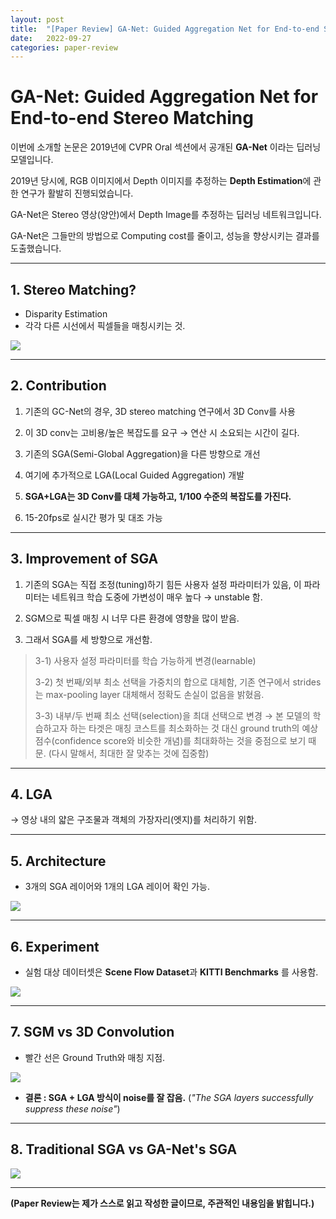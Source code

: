 ```yaml
---
layout: post
title:  "[Paper Review] GA-Net: Guided Aggregation Net for End-to-end Stereo Matching"
date:   2022-09-27
categories: paper-review
---
```

# GA-Net: Guided Aggregation Net for End-to-end Stereo Matching

이번에 소개할 논문은 2019년에 CVPR Oral 섹션에서 공개된
**GA-Net** 이라는 딥러닝 모델입니다.

2019년 당시에, RGB 이미지에서 Depth 이미지를 추정하는 **Depth Estimation**에 관한 연구가 활발히 진행되었습니다.

GA-Net은 Stereo 영상(양안)에서 Depth Image를 추정하는 딥러닝 네트워크입니다.

GA-Net은 그들만의 방법으로 Computing cost를 줄이고, 성능을 향상시키는 결과를 도출했습니다.

-----

## 1. Stereo Matching?
* Disparity Estimation
* 각각 다른 시선에서 픽셀들을 매칭시키는 것.  

![](https://velog.velcdn.com/images/bolero2/post/6e9cb1c3-067f-4e21-ab5a-b9e3a22d7516/image.png)

-----

## 2. Contribution

1) 기존의 GC-Net의 경우, 3D stereo matching 연구에서 3D Conv를 사용

2) 이 3D conv는 고비용/높은 복잡도를 요구 → 연산 시 소요되는 시간이 길다.

3) 기존의 SGA(Semi-Global Aggregation)을 다른 방향으로 개선

4) 여기에 추가적으로 LGA(Local Guided Aggregation) 개발

5) **SGA+LGA는 3D Conv를 대체 가능하고, 1/100 수준의 복잡도를 가진다.**

6) 15-20fps로 실시간 평가 및 대조 가능

-----

## 3. Improvement of SGA

1) 기존의 SGA는 직접 조정(tuning)하기 힘든 사용자 설정 파라미터가 있음, 이 파라미터는 네트워크 학습 도중에 가변성이 매우 높다 → unstable 함.

2) SGM으로 픽셀 매칭 시 너무 다른 환경에 영향을 많이 받음.

3) 그래서 SGA를 세 방향으로 개선함.
> 3-1) 사용자 설정 파라미터를 학습 가능하게 변경(learnable)
> 
> 3-2) 첫 번째/외부 최소 선택을 가중치의 합으로 대체함, 기존 연구에서 strides는 max-pooling layer 대체해서 정확도 손실이 없음을 밝혔음.
>
> 3-3) 내부/두 번째 최소 선택(selection)을 최대 선택으로 변경 → 본 모델의 학습하고자 하는 타겟은 매칭 코스트를 최소화하는 것 대신 ground truth의 예상 점수(confidence score와 비슷한 개념)를 최대화하는 것을 중점으로 보기 때문. (다시 말해서, 최대한 잘 맞추는 것에 집중함)

-----

## 4. LGA

→ 영상 내의 얇은 구조물과 객체의 가장자리(엣지)를 처리하기 위함.

-----

## 5. Architecture

* 3개의 SGA 레이어와 1개의 LGA 레이어 확인 가능.

![](https://velog.velcdn.com/images/bolero2/post/931c43c5-e1c5-43e5-86bc-b05eab33e412/image.png)

-----

## 6. Experiment

* 실험 대상 데이터셋은 **Scene Flow Dataset**과 **KITTI Benchmarks** 를 사용함.

![](https://velog.velcdn.com/images/bolero2/post/bcfc97e0-f362-4d42-b902-62bd0950dc4d/image.png)

-----

## 7. SGM vs 3D Convolution

* 빨간 선은 Ground Truth와 매칭 지점.

![](https://velog.velcdn.com/images/bolero2/post/d8ecd03f-8285-4c01-a240-52ad0c8cb910/image.png)

* **결론 : SGA + LGA 방식이 noise를 잘 잡음.**
(_"The SGA layers successfully suppress these noise"_)

-----

## 8. Traditional SGA vs GA-Net's SGA

![](https://velog.velcdn.com/images/bolero2/post/95f13d3b-3a6d-47f8-8f59-e4cab925ffe4/image.png)

-----

**(Paper Review는 제가 스스로 읽고 작성한 글이므로, 주관적인 내용임을 밝힙니다.)**
